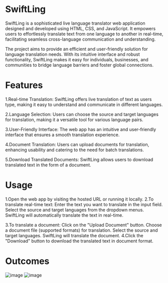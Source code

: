 # SwiftLing
SwiftLing is a sophisticated live language translator web application designed and developed using HTML, CSS, and JavaScript. It empowers users to effortlessly translate text from one language to another in real-time, facilitating seamless cross-language communication and understanding.

The project aims to provide an efficient and user-friendly solution for language translation needs. With its intuitive interface and robust functionality, SwiftLing makes it easy for individuals, businesses, and communities to bridge language barriers and foster global connections.

# Features
1.Real-time Translation: SwiftLing offers live translation of text as users type, making it easy to understand and communicate in different languages.

2.Language Selection: Users can choose the source and target languages for translation, making it a versatile tool for various language pairs.

3.User-Friendly Interface: The web app has an intuitive and user-friendly interface that ensures a smooth translation experience.

4.Document Translation: Users can upload documents for translation, enhancing usability and catering to the need for batch translations.

5.Download Translated Documents: SwiftLing allows users to download translated text in the form of a document.

# Usage
1.Open the web app by visiting the hosted URL or running it locally.
2.To translate real-time text:
    Enter the text you want to translate in the input field.
    Select the source and target languages from the dropdown menus.
    SwiftLing will automatically translate the text in real-time.
    
3.To translate a document:
    Click on the "Upload Document" button.
    Choose a document file (supported formats) for translation.
    Select the source and target languages.
    SwiftLing will translate the document.
4.Click the "Download" button to download the translated text in document format.

# Outcomes
![image](https://github.com/niraj-lekhak/SwiftLing/assets/94170500/1030898e-d91f-4849-88db-1afde9318789)
![image](https://github.com/niraj-lekhak/SwiftLing/assets/94170500/ed7faf11-b744-47f7-8978-9035e994230e)



